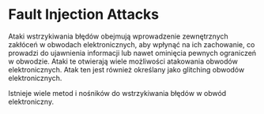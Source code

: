 # Fault Injection Attacks

Ataki wstrzykiwania błędów obejmują wprowadzenie zewnętrznych zakłóceń w obwodach elektronicznych, aby wpłynąć na ich zachowanie, co prowadzi do ujawnienia informacji lub nawet ominięcia pewnych ograniczeń w obwodzie. Ataki te otwierają wiele możliwości atakowania obwodów elektronicznych. Atak ten jest również określany jako glitching obwodów elektronicznych.

Istnieje wiele metod i nośników do wstrzykiwania błędów w obwód elektroniczny.
